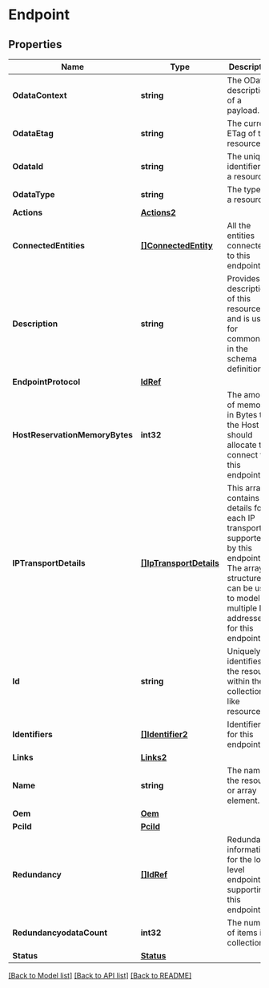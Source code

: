 # Endpoint

## Properties
Name | Type | Description | Notes
------------ | ------------- | ------------- | -------------
**OdataContext** | **string** | The OData description of a payload. | [optional] 
**OdataEtag** | **string** | The current ETag of the resource. | [optional] 
**OdataId** | **string** | The unique identifier for a resource. | 
**OdataType** | **string** | The type of a resource. | 
**Actions** | [**Actions2**](Actions_2.md) |  | [optional] 
**ConnectedEntities** | [**[]ConnectedEntity**](ConnectedEntity.md) | All the entities connected to this endpoint. | [optional] 
**Description** | **string** | Provides a description of this resource and is used for commonality  in the schema definitions. | [optional] 
**EndpointProtocol** | [**IdRef**](idRef.md) |  | [optional] 
**HostReservationMemoryBytes** | **int32** | The amount of memory in Bytes that the Host should allocate to connect to this endpoint. | [optional] 
**IPTransportDetails** | [**[]IpTransportDetails**](IPTransportDetails.md) | This array contains details for each IP transport supported by this endpoint. The array structure can be used to model multiple IP addresses for this endpoint. | [optional] 
**Id** | **string** | Uniquely identifies the resource within the collection of like resources. | 
**Identifiers** | [**[]Identifier2**](Identifier_2.md) | Identifiers for this endpoint. | [optional] 
**Links** | [**Links2**](Links_2.md) |  | [optional] 
**Name** | **string** | The name of the resource or array element. | 
**Oem** | [**Oem**](Oem.md) |  | [optional] 
**PciId** | [**PciId**](PciId.md) |  | [optional] 
**Redundancy** | [**[]IdRef**](idRef.md) | Redundancy information for the lower level endpoints supporting this endpoint. | [optional] 
**RedundancyodataCount** | **int32** | The number of items in a collection. | [optional] 
**Status** | [**Status**](Status.md) |  | [optional] 

[[Back to Model list]](../README.md#documentation-for-models) [[Back to API list]](../README.md#documentation-for-api-endpoints) [[Back to README]](../README.md)


